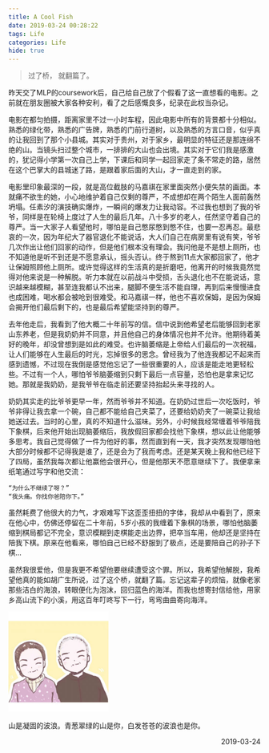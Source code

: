 ```yaml
---
title: A Cool Fish
date: 2019-03-24 00:28:22
tags: Life
categories: Life
hide: true
---
```

> 过了桥， 就翻篇了。

昨天交了MLP的coursework后，自己给自己放了个假看了这一直想看的电影。之前就在朋友圈被大家各种安利，看了之后感慨良多，纪录在此权当杂记。

电影在都匀拍摄，距离家里不过一小时车程，因此电影中所有的背景都十分相似。熟悉的绿化带，熟悉的广告牌，熟悉的门前行道树，以及熟悉的方言口音，似乎真的让我回到了那个小县城。其实对于贵州，对于家乡，最明显的特征还是那连绵不绝的山。当镜头扫过整个城市，一排排的大山也会出境。其实对于它们我是感激的，犹记得小学第一次自己上学，下课后和同学一起回家走了条不常走的路，居然在这个巴掌大的县城迷了路，是跟着家后面的大山，才一直走到的家。

电影里印象最深的一段，就是高位截肢的马嘉祺在家里面突然小便失禁的画面。本就痛不欲生的她，小心地维护着自己仅剩的尊严，不成想却在两个陌生人面前轰然坍塌。任素汐的演技确实爆炸，一瞬间的爆发力让我动容。不过我也想到了我的爷爷，同样是在轮椅上度过了人生的最后几年。八十多岁的老人，任然坚守着自己的尊严。当一大家子人看望他时，哪怕是自己憋尿憋到憋不住，也要一忍再忍。最悲哀的一次，因为年纪大了器官退化不能说话，大人们自己在病房里有说有笑，爷爷几次作出让他们回家的动作，但是他们根本没有理会。我问他是不是想上厕所，也不知道他是听不到还是不愿意承认，摇头否认。终于熬到11点大家都回家了，他才让保姆照顾他上厕所。或许觉得这样的生活真的是折磨吧，他离开的时候我竟然觉得对他来说是一种解脱。听力本就在以前战斗中受损，舌头退化也不在能说话，意识越来越模糊，甚至连我都认不出来，腿脚不便生活不能自理，再到后来慢慢进食也成困难，喝水都会被呛到很难受。和马嘉祺一样，他也不喜欢保姆，是因为保姆会揭开他们最后剩下的，也是最后希望能坚持到的尊严。

去年他走后，我看到了他大概二十年前写的信。信中说到他希望老后能够回到老家山东养老，但是我奶奶并不同意，并且他自己的身体情况也并不允许。他期待着美好的晚年，却没曾想到是如此的难受。也许脑萎缩是上帝给人们最后的一次祝福，让人们能够在人生最后的时光，忘掉很多的思念。曾经我为了他连我都记不起来而感到遗憾，不过现在我倒是感觉他忘记了一些很重要的人，应该是能走地更轻松些。不过有一个人，哪怕爷爷脑萎缩到只剩下最后一点容量，恐怕也是拿来记忆她。那就是我奶奶，是我爷爷在临走前还要坚持抬起头来寻找的人。

奶奶其实走的比爷爷更早一年，然而爷爷并不知道。在奶奶过世后一次吃饭时，爷爷非得让我去拿一个碗，自己都不能给自己夹菜了，还要给奶奶夹了一碗菜让我给她送过去。当时的心里，真的不知道什么滋味。另外，小时候我经常缠着爷爷陪我下象棋，后来他开始出现脑萎缩后，我放假回家都会找他下象棋，想以此让他能够多思考。我自己觉得做了一件为他好的事，然而直到有一天，我才突然发现哪怕他大部分时候都不记得我是谁了，还是会为了我而考虑。还是某天晚上我和他已经下了四局，虽然我每次都让他赢他会很开心，但是他那天不愿意继续下了。我便拿来纸笔通过写字和他交流：
```
“为什么不继续了呀？”
“我头痛。你找你爸陪你下。”
```
虽然耗费了他很大的力气，才艰难写下这歪歪扭扭的字体，我却从中看到了，原来在他心中，仿佛还停留在二十年前，5岁小孩的我缠着下象棋的场景，哪怕他脑萎缩到棋局都记不完全，意识模糊到走棋能走出边界，把卒当车用，他却还是坚持在陪我下棋。原来在他看来，哪怕自己已经不舒服到了极点，还是要陪自己的孙子下棋...

虽然我很爱他，但是我更不希望他要继续遭受这个罪。所以，我希望他解脱，我希望他真的能如胡广生所说，过了这个桥，就翻了篇。忘记这辈子的烦恼，就像老家那些洁白的海浪，转眼便化为泡沫，回归蓝色的海洋。而我也想寄封信给他，用家乡高山流下的小溪，用这百年叮咚写下一行，弯弯曲曲寄向海洋。

<img src="/res/life/grandparent.JPG" alt="drawing" width="200"/>


山是凝固的波浪。青葱翠绿的山是你，白发苍苍的波浪也是你。
<p align="right">2019-03-24</p>